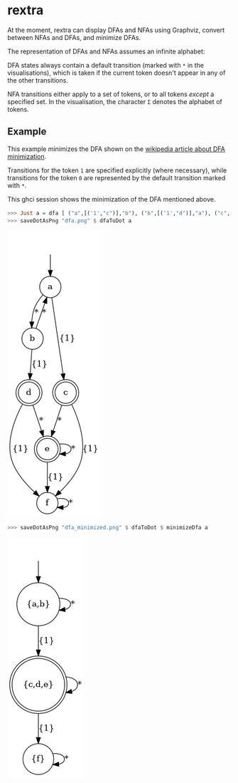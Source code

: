# rextra

At the moment, rextra can display DFAs and NFAs using Graphviz,
convert between NFAs and DFAs, and minimize DFAs.

The representation of DFAs and NFAs assumes an infinite alphabet:

DFA states always contain a default transition (marked with `*` in the
visualisations), which is taken if the current token doesn't appear in
any of the other transitions.

NFA transitions either apply to a set of tokens, or to all tokens
*except* a specified set. In the visualisation, the character `Σ`
denotes the alphabet of tokens.

## Example

This example minimizes the DFA shown on the
[wikipedia article about DFA minimization](https://en.wikipedia.org/wiki/DFA_minimization).

Transitions for the token `1` are specified explicitly (where
necessary), while transitions for the token `0` are represented by the
default transition marked with `*`.

This ghci session shows the minimization of the DFA mentioned above.

``` haskell
>>> Just a = dfa [ ("a",[('1',"c")],"b"), ("b",[('1',"d")],"a"), ("c",[('1',"f")],"e"), ("d",[('1',"f")],"e"), ("e",[('1',"f")],"e"), ("f",[],"f") ] "a" ["c","d","e"]
>>> saveDotAsPng "dfa.png" $ dfaToDot a
```
![](resources/minimization_example_dfa.png)
``` haskell
>>> saveDotAsPng "dfa_minimized.png" $ dfaToDot $ minimizeDfa a
```
![](resources/minimization_example_dfa_minimized.png)


